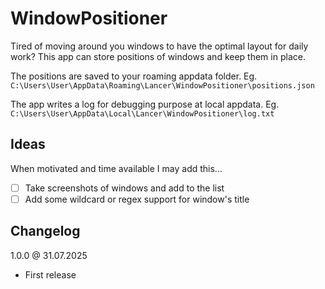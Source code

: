 # WindowPositioner

Tired of moving around you windows to have the optimal layout for daily work? This app can store positions of windows and keep them in place.

The positions are saved to your roaming appdata folder. Eg. `C:\Users\User\AppData\Roaming\Lancer\WindowPositioner\positions.json`

The app writes a log for debugging purpose at local appdata. Eg. `C:\Users\User\AppData\Local\Lancer\WindowPositioner\log.txt`

## Ideas

When motivated and time available I may add this...

- [ ] Take screenshots of windows and add to the list
- [ ] Add some wildcard or regex support for window's title

## Changelog

1.0.0 @ 31.07.2025

- First release
